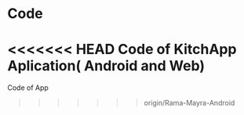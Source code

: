 Code
====

<<<<<<< HEAD
Code of KitchApp Aplication( Android and Web)
=======
Code of App
>>>>>>> origin/Rama-Mayra-Android
